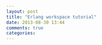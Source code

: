 ```yaml
---
layout: post
title: "Erlang workspace tutorial"
date: 2013-08-30 13:44
comments: true
categories: 
---
```

